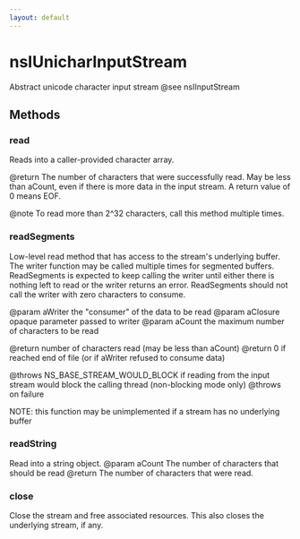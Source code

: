 ```yaml
---
layout: default
---
```


# nsIUnicharInputStream #

Abstract unicode character input stream
@see nsIInputStream


## Methods ##

### read ###

Reads into a caller-provided character array.

@return The number of characters that were successfully read. May be less
        than aCount, even if there is more data in the input stream.
        A return value of 0 means EOF.

@note To read more than 2^32 characters, call this method multiple times.


### readSegments ###

Low-level read method that has access to the stream's underlying buffer.
The writer function may be called multiple times for segmented buffers.
ReadSegments is expected to keep calling the writer until either there is
nothing left to read or the writer returns an error.  ReadSegments should
not call the writer with zero characters to consume.

@param aWriter the "consumer" of the data to be read
@param aClosure opaque parameter passed to writer 
@param aCount the maximum number of characters to be read

@return number of characters read (may be less than aCount)
@return 0 if reached end of file (or if aWriter refused to consume data)

@throws NS_BASE_STREAM_WOULD_BLOCK if reading from the input stream would
  block the calling thread (non-blocking mode only)
@throws <other-error> on failure

NOTE: this function may be unimplemented if a stream has no underlying
buffer


### readString ###

Read into a string object.
@param aCount The number of characters that should be read
@return The number of characters that were read.


### close ###

Close the stream and free associated resources. This also closes the
underlying stream, if any.

